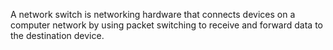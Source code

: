 A network switch is networking hardware that connects devices on a computer network by using packet switching to receive and forward data to the destination device.